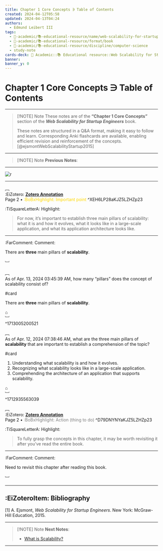 ```yaml
---
title: Chapter 1 Core Concepts ∋ Table of Contents
created: 2024-04-12T05:58
updated: 2024-04-13T04:24
authors:
  - Edmund Leibert III
tags:
  - 🔴-academic/📚-educational-resource/name/web-scalability-for-startup-engineers/🔖/chapter-1-core-concepts/chapter-1-core-concepts-∋-table-of-contents
  - 🔴-academic/📚-educational-resource/format/book
  - 🔴-academic/📚-educational-resource/discipline/computer-science
  - study-note
cards-deck: 🔴 Academic::📚 Educational resource::Web Scalability for Startup Engineers::Chapter 1 Core Concepts::Chapter 1 Core Concepts ∋ Table of Contents
banner: 
banner_y: 0
---
```


# Chapter 1 Core Concepts ∋ Table of Contents 

---

> [!NOTE] Note
> These notes are of the **“Chapter 1 Core Concepts”** section of the _**Web Scalability for Startup Engineers**_ book.
>  
> These notes are structured in a Q&A format, making it easy to follow and learn. Corresponding Anki flashcards are available, enabling efficient revision and reinforcement of the concepts. [@ejsmontWebScalabilityStartup2015]

---

> [!NOTE] Note
> **Previous Notes**:
> 

---

![r](the-vault/src/🔴%20Academic/📚%20Educational%20resource/Web%20Scalability%20for%20%20Startup%20Engineers/Web%20Scalability%20for%20%20Startup%20Engineers%20∋%20Folder%20Note.md#^toc)


---

﹇<br>
:EiZotero: <ins>**Zotero Annotation**</ins><br>Page 2 • <span style="color: gold">:BoBxHighlight: Important point</span>
^XEH6LP28aKJZ5LZHZp23

:TiSquareLetterA: Highlight:

> For now, it’s important to establish three main pillars of scalability: what it is and how it evolves, what it looks like in a large-scale application, and what its application architecture looks like.
---

:FarComment: Comment:

There are **three** main pillars of **scalability**.
<br><br>﹈<br>

﹇<br>
As of Apr. 13, 2024 03:45:39 AM, how many “pillars” does the concept of scalability consist of?

#card 

There are **three** main pillars of **scalability**.

⌂
<br>﹈<br>^1713005200521


﹇<br>
As of Apr. 12, 2024 07:38:46 AM, what are the three main pillars of **scalability** that are important to establish a comprehension of the topic?

#card 

1. Understanding what scalability is and how it evolves.
2. Recognizing what scalability looks like in a large-scale application.
3. Comprehending the architecture of an application that supports scalability.

⌂
<br>﹈<br>^1712935563039

﹇<br>
:EiZotero: <ins>**Zotero Annotation**</ins><br>Page 2 • <span style="color: gray">:BoBxHighlight: Action (thing to do)</span>
 ^D79DNYNYaKJZ5LZHZp23

:TiSquareLetterA: Highlight:

> To fully grasp the concepts in this chapter, it may be worth revisiting it after you’ve read the entire book.
---

:FarComment: Comment:

Need to revisit this chapter after reading this book.
<br><br>﹈<br>

---

## :EiZoteroItem: Bibliography

\[1\]
A. Ejsmont, _Web Scalability for Startup Engineers_. New York: McGraw-Hill Education, 2015.

---

> [!NOTE] Note
> **Next Notes**:
> - [What is Scalability?](obsidian://open?vault=the-vault&file=the-vault%2Fsrc%2F%F0%9F%94%B4%20Academic%2F%F0%9F%93%9A%20Educational%20resource%2FWeb%20Scalability%20for%20%20Startup%20Engineers%2FChapter%201%20Core%20Concepts%2FWhat%20is%20Scalability%EF%BC%9F)

---
